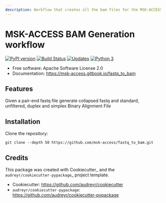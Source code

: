 ```yaml
---
description: Workflow that creates all the bam files for the MSK-ACCESS fastq file
---
```


# MSK-ACCESS BAM Generation workflow

[![PyPI version](https://badge.fury.io/py/fastq_to_bam.svg)](https://badge.fury.io/py/fastq_to_bam)
[![Build Status](https://travis-ci.org/msk-access/fastq_to_bam.svg?branch=master)](https://travis-ci.org/msk-access/fastq_to_bam/)
[![Updates](https://pyup.io/repos/github/msk-access/fastq_to_bam/shield.svg)](https://pyup.io/repos/github/msk-access/fastq_to_bam/)
[![Python 3](https://pyup.io/repos/github/msk-access/fastq_to_bam/python-3-shield.svg)](https://pyup.io/repos/github/msk-access/fastq_to_bam/)

- Free software: Apache Software License 2.0
- Documentation: https://msk-access.gitbook.io/fastq_to_bam

## Features

Given a pair-end fastq file generate collapsed fastq and standard, unfiltered, duplex and simplex Binary Alignment File


## Installation

Clone the repository:

```
git clone --depth 50 https://github.com/msk-access/fastq_to_bam.git
```

## Credits

This package was created with Cookiecutter_ and the `audreyr/cookiecutter-pypackage`_ project template.

- Cookiecutter: https://github.com/audreyr/cookiecutter
- `audreyr/cookiecutter-pypackage`: https://github.com/audreyr/cookiecutter-pypackage